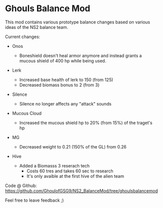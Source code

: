 # Ghouls Balance Mod

This mod contains various prototype balance changes based on various ideas of the NS2 balance team.

Current changes:

- Onos 
    - Boneshield doesn't heal armor anymore and instead grants a mucous shield of 400 hp while being used.
    
- Lerk
    - Increased base health of lerk to 150 (from 125)
    - Decreased biomass bonus to 2 (from 3)

- Silence
    - Silence no longer affects any "attack" sounds

- Mucous Cloud
    - Increased the mucous shield hp to 20% (from 15%) of the traget's hp

- MG
    - Decreased weight to 0.21 (150% of the GL) from 0.26
    
- Hive
    - Added a Biomasss 3 reserach tech
        - Costs 60 tres and takes 60 sec to research
        - It's only avaible at the first hive of the alien team        

Code @ Github: https://github.com/GhoulofGSG9/NS2_BalanceMod/tree/ghoulsbalancemod

Feel free to leave feedback ;)
